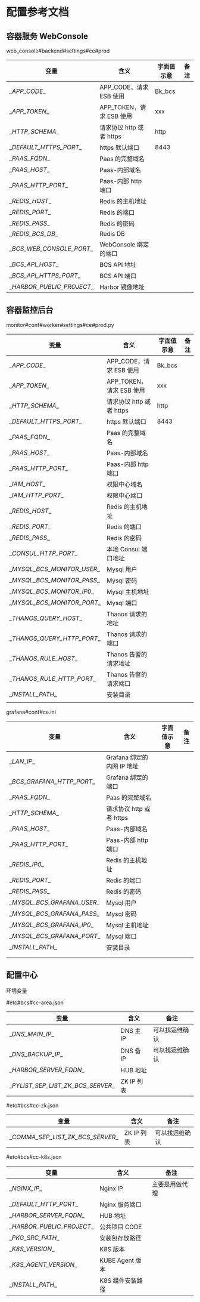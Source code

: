 # 配置参考文档
## 容器服务 WebConsole

web_console\#backend\#settings\#ce\#prod

| 变量                        | 含义                    | 字面值示意 | 备注 |
|----------------------------|-----------------------|------------|------|
| \__APP_CODE__              | APP_CODE，请求 ESB 使用 | Bk_bcs     |      |
| \__APP_TOKEN__             | APP_TOKEN，请求 ESB 使用| xxx        |      |
| \__HTTP_SCHEMA__           | 请求协议 http 或者 https | http       |      |
| \__DEFAULT_HTTPS_PORT__    | https 默认端口          | 8443       |      |
| \__PAAS_FQDN__             | Paas 的完整域名         |            |      |
| \__PAAS_HOST__             | Paas-内部域名           |            |      |
| \__PAAS_HTTP_PORT__        | Paas-内部 http 端口     |            |      |
| \__REDIS_HOST__            | Redis 的主机地址        |            |      |
| \__REDIS_PORT__            | Redis 的端口           |            |      |
| \__REDIS_PASS__            | Redis 的密码           |            |      |
| \__REDIS_BCS_DB__          | Redis DB               |            |      |
| \__BCS_WEB_CONSOLE_PORT__  | WebConsole 绑定的端口   |            |      |
| \__BCS_API_HOST__          | BCS API 地址           |            |      |
| \__BCS_API_HTTPS_PORT__    | BCS API 端口           |            |      |
| \__HARBOR_PUBLIC_PROJECT__ | Harbor 镜像地址        |            |      |

## 容器监控后台

monitor\#conf\#worker\#settings\#ce\#prod.py

| 变量                         | 含义                    | 字面值示意 | 备注 |
|------------------------------|------------------------|------------|------|
| \__APP_CODE__               | APP_CODE，请求 ESB 使用  | Bk_bcs     |      |
| \__APP_TOKEN__              | APP_TOKEN，请求 ESB 使用 | xxx        |      |
| \__HTTP_SCHEMA__            | 请求协议 http 或者 https | http       |      |
| \__DEFAULT_HTTPS_PORT__     | https 默认端口           | 8443       |      |
| \__PAAS_FQDN__              | Paas 的完整域名          |            |      |
| \__PAAS_HOST__              | Paas-内部域名           |            |      |
| \__PAAS_HTTP_PORT__         | Paas-内部 http 端口     |            |      |
| \__IAM_HOST__               | 权限中心域名            |            |      |
| \__IAM_HTTP_PORT__          | 权限中心端口            |            |      |
| \__REDIS_HOST__             | Redis 的主机地址        |            |      |
| \__REDIS_PORT__             | Redis 的端口            |            |      |
| \__REDIS_PASS__             | Redis 的密码            |            |      |
| \__CONSUL_HTTP_PORT__       | 本地 Consul 端口地址     |            |      |
| \__MYSQL_BCS_MONITOR_USER__ | Mysql 用户              |            |      |
| \__MYSQL_BCS_MONITOR_PASS__ | Mysql 密码              |            |      |
| \__MYSQL_BCS_MONITOR_IP0__  | Mysql 主机地址          |            |      |
| \__MYSQL_BCS_MONITOR_PORT__ | Mysql 端口              |            |      |
| \__THANOS_QUERY_HOST__      | Thanos 请求的地址        |            |      |
| \__THANOS_QUERY_HTTP_PORT__ | Thanos 请求的端口        |            |      |
| \__THANOS_RULE_HOST__       | Thanos 告警的请求地址    |            |      |
| \__THANOS_RULE_HTTP_PORT__  | Thanos 告警的请求端口    |            |      |
| \__INSTALL_PATH__           | 安装目录                |            |      |
|                             |                        |            |      |

grafana\#conf\#ce.ini

| 变量                         | 含义                    | 字面值示意 | 备注 |
|------------------------------|-------------------------|------------|------|
| \__LAN_IP__                 | Grafana 绑定的内网 IP 地址|            |      |
| \__BCS_GRAFANA_HTTP_PORT__  | Grafana 绑定的端口       |            |      |
| \__PAAS_FQDN__              | Paas 的完整域名          |            |      |
| \__HTTP_SCHEMA__            | 请求协议 http 或者 https |            |      |
| \__PAAS_HOST__              | Paas-内部域名           |            |      |
| \__PAAS_HTTP_PORT__         | Paas-内部 http 端口     |            |      |
| \__REDIS_IP0__              | Redis 的主机地址        |            |      |
| \__REDIS_PORT__             | Redis 的端口            |            |      |
| \__REDIS_PASS__             | Redis 的密码            |            |      |
| \__MYSQL_BCS_GRAFANA_USER__ | Mysql 用户              |            |      |
| \__MYSQL_BCS_GRAFANA_PASS__ | Mysql 密码              |            |      |
| \__MYSQL_BCS_GRAFANA_IP0__  | Mysql 主机地址          |            |      |
| \__MYSQL_BCS_GRAFANA_PORT__ | Mysql 端口              |            |      |
| \__INSTALL_PATH__           | 安装目录                |            |      |
|                             |                         |            |      |
|                             |                         |            |      |

## 配置中心

环境变量

\#etc\#bcs\#cc-area.json

| 变量                                | 含义      | 备注           |
|------------------------------------|-----------|----------------|
| \__DNS_MAIN_IP__                   | DNS 主 IP  | 可以找运维确认 |
| \__DNS_BACKUP_IP__                 | DNS 备 IP  | 可以找运维确认 |
| \__HARBOR_SERVER_FQDN__            | HUB 地址   |                |
| \__PYLIST_SEP_LIST_ZK_BCS_SERVER__ | ZK IP 列表 |                |

\#etc\#bcs\#cc-zk.json

| 变量                              | 含义      | 备注           |
|-----------------------------------|-----------|----------------|
| \__COMMA_SEP_LIST_ZK_BCS_SERVER__ | ZK IP 列表 | 可以找运维确认 |

\#etc\#bcs\#cc-k8s.json

| 变量                        | 含义            | 备注           |
|----------------------------|-----------------|----------------|
| \__NGINX_IP__              | Nginx IP        | 主要是用做代理 |
| \__DEFAULT_HTTP_PORT__     | Nginx 服务端口   |                |
| \__HARBOR_SERVER_FQDN__    | HUB 地址        |                |
| \__HARBOR_PUBLIC_PROJECT__ | 公共项目 CODE   |                |
| \__PKG_SRC_PATH__          | 安装包存放路径   |                |
| \__K8S_VERSION__           | K8S 版本        |                |
| \__K8S_AGENT_VERSION__     | KUBE Agent 版本 |                |
| \__INSTALL_PATH__          | K8S 组件安装路径 |                |
